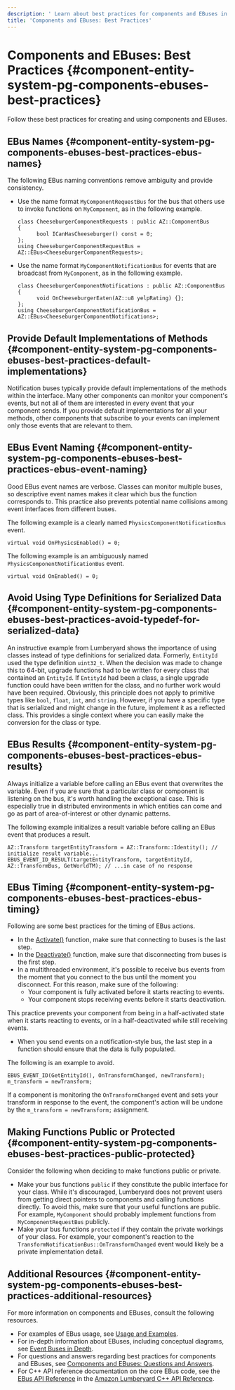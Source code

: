 ```yaml
---
description: ' Learn about best practices for components and EBuses in Amazon Lumberyard. '
title: 'Components and EBuses: Best Practices'
---
```

# Components and EBuses: Best Practices {#component-entity-system-pg-components-ebuses-best-practices}

Follow these best practices for creating and using components and EBuses\.

## EBus Names {#component-entity-system-pg-components-ebuses-best-practices-ebus-names}

The following EBus naming conventions remove ambiguity and provide consistency\.
+ Use the name format `MyComponentRequestBus` for the bus that others use to invoke functions on `MyComponent`, as in the following example\.

  ```
  class CheeseburgerComponentRequests : public AZ::ComponentBus
  {
        bool ICanHasCheeseburger() const = 0;
  };
  using CheeseburgerComponentRequestBus = AZ::EBus<CheeseburgerComponentRequests>;
  ```
+ Use the name format `MyComponentNotificationBus` for events that are broadcast from `MyComponent`, as in the following example\.

  ```
  class CheeseburgerComponentNotifications : public AZ::ComponentBus
  {
        void OnCheeseburgerEaten(AZ::u8 yelpRating) {};
  };
  using CheeseburgerComponentNotificationBus = AZ::EBus<CheeseburgerComponentNotifications>;
  ```

## Provide Default Implementations of Methods {#component-entity-system-pg-components-ebuses-best-practices-default-implementations}

Notification buses typically provide default implementations of the methods within the interface\. Many other components can monitor your component's events, but not all of them are interested in every event that your component sends\. If you provide default implementations for all your methods, other components that subscribe to your events can implement only those events that are relevant to them\.

## EBus Event Naming {#component-entity-system-pg-components-ebuses-best-practices-ebus-event-naming}

Good EBus event names are verbose\. Classes can monitor multiple buses, so descriptive event names makes it clear which bus the function corresponds to\. This practice also prevents potential name collisions among event interfaces from different buses\.

The following example is a clearly named `PhysicsComponentNotificationBus` event\.

```
virtual void OnPhysicsEnabled() = 0;
```

The following example is an ambiguously named `PhysicsComponentNotificationBus` event\.

```
virtual void OnEnabled() = 0;
```

## Avoid Using Type Definitions for Serialized Data {#component-entity-system-pg-components-ebuses-best-practices-avoid-typedef-for-serialized-data}

An instructive example from Lumberyard shows the importance of using classes instead of type definitions for serialized data\. Formerly, `EntityId` used the type definition `uint32_t`\. When the decision was made to change this to 64\-bit, upgrade functions had to be written for every class that contained an `EntityId`\. If `EntityId` had been a class, a single upgrade function could have been written for the class, and no further work would have been required\. Obviously, this principle does not apply to primitive types like `bool`, `float`, `int`, and `string`\. However, if you have a specific type that is serialized and might change in the future, implement it as a reflected class\. This provides a single context where you can easily make the conversion for the class or type\.

## EBus Results {#component-entity-system-pg-components-ebuses-best-practices-ebus-results}

Always initialize a variable before calling an EBus event that overwrites the variable\. Even if you are sure that a particular class or component is listening on the bus, it's worth handling the exceptional case\. This is especially true in distributed environments in which entities can come and go as part of area\-of\-interest or other dynamic patterns\.

The following example initializes a result variable before calling an EBus event that produces a result\.

```
AZ::Transform targetEntityTransform = AZ::Transform::Identity(); // initialize result variable...
EBUS_EVENT_ID_RESULT(targetEntityTransform, targetEntityId, AZ::TransformBus, GetWorldTM); // ...in case of no response
```

## EBus Timing {#component-entity-system-pg-components-ebuses-best-practices-ebus-timing}

Following are some best practices for the timing of EBus actions\.
+ In the [Activate()](/docs/userguide/components/entity-system-create-component#component-entity-system-create-component-az-activate) function, make sure that connecting to buses is the last step\.
+ In the [Deactivate()](/docs/userguide/components/entity-system-create-component#component-entity-system-create-component-az-deactivate) function, make sure that disconnecting from buses is the first step\.
+ In a multithreaded environment, it's possible to receive bus events from the moment that you connect to the bus until the moment you disconnect\. For this reason, make sure of the following:
  + Your component is fully activated before it starts reacting to events\.
  + Your component stops receiving events before it starts deactivation\.

This practice prevents your component from being in a half\-activated state when it starts reacting to events, or in a half\-deactivated while still receiving events\.
+ When you send events on a notification\-style bus, the last step in a function should ensure that the data is fully populated\.

The following is an example to avoid\.

```
EBUS_EVENT_ID(GetEntityId(), OnTransformChanged, newTransform);
m_transform = newTransform;
```

If a component is monitoring the `OnTransformChanged` event and sets your transform in response to the event, the component's action will be undone by the `m_transform = newTransform;` assignment\.

## Making Functions Public or Protected {#component-entity-system-pg-components-ebuses-best-practices-public-protected}

Consider the following when deciding to make functions public or private\.
+ Make your bus functions `public` if they constitute the public interface for your class\. While it's discouraged, Lumberyard does not prevent users from getting direct pointers to components and calling functions directly\. To avoid this, make sure that your useful functions are public\. For example, `MyComponent` should probably implement functions from `MyComponentRequestBus` publicly\.
+ Make your bus functions `protected` if they contain the private workings of your class\. For example, your component's reaction to the `TransformNotificationBus::OnTransformChanged` event would likely be a private implementation detail\.

## Additional Resources {#component-entity-system-pg-components-ebuses-best-practices-additional-resources}

For more information on components and EBuses, consult the following resources\.
+ For examples of EBus usage, see [Usage and Examples](/docs/user-guide/samples/ebus/examples.md)\.
+ For in\-depth information about EBuses, including conceptual diagrams, see [Event Buses in Depth](/docs/user-guide/features/engine/ebus/design.md)\.
+ For questions and answers regarding best practices for components and EBuses, see [Components and EBuses: Questions and Answers](/docs/userguide/components/entity-system-pg-components-ebuses-questions-and-answers.md)\.
+ For C\+\+ API reference documentation on the core EBus code, see the [EBus API Reference](https://docs.aws.amazon.com/lumberyard/latest/apireference/EBus.html) in the [Amazon Lumberyard C\+\+ API Reference](https://docs.aws.amazon.com/lumberyard/latest/apireference/)\.
